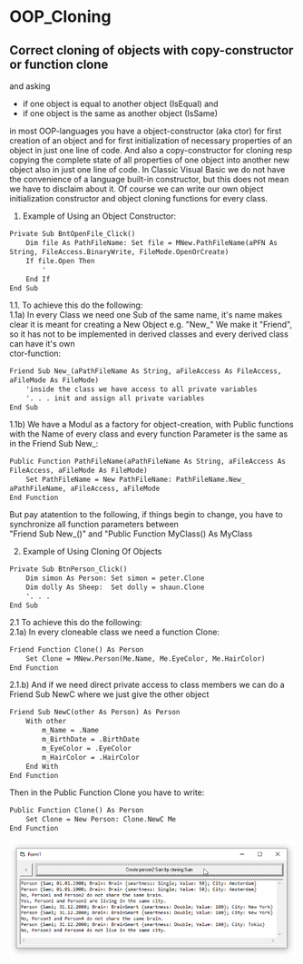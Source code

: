 # OOP_Cloning
## Correct cloning of objects with copy-constructor or function clone  

and asking  
 * if one object is  equal   to another object (IsEqual) and  
 * if one object is the same as another object (IsSame)  
 
in most OOP-languages you have a object-constructor (aka ctor) for first creation of an object and for first initialization of necessary properties of an object in just one line of code.
And also a copy-constructor for cloning resp copying the complete state of all properties of one object into another new object also in just one line of code.
In Classic Visual Basic we do not have the convenience of a language built-in constructor, but this does not mean we have to disclaim about it.
Of course we can write our own object initialization constructor and object cloning functions for every class.

1. Example of Using an Object Constructor:  
```vb6
Private Sub BntOpenFile_Click()
    Dim file As PathFileName: Set file = MNew.PathFileName(aPFN As String, FileAccess.BinaryWrite, FileMode.OpenOrCreate)  
    If file.Open Then
        '
    End If
End Sub
```

1.1. To achieve this do the following:  
1.1a) In every Class we need one Sub of the same name, it's name makes clear it is meant for creating a New Object e.g. "New_" 
    We make it "Friend", so it has not to be implemented in derived classes and every derived class can have it's own  
    ctor-function:  
```vb6  
Friend Sub New_(aPathFileName As String, aFileAccess As FileAccess, aFileMode As FileMode)  
    'inside the class we have access to all private variables  
    '. . . init and assign all private variables  
End Sub  
```  
1.1b) We have a Modul as a factory for object-creation, with Public functions with the Name of every class
    and every function Parameter is the same as in the Friend Sub New_:  
```vb6  
Public Function PathFileName(aPathFileName As String, aFileAccess As FileAccess, aFileMode As FileMode)  
    Set PathFileName = New PathFileName: PathFileName.New_ aPathFileName, aFileAccess, aFileMode  
End Function  
```  
But pay atatention to the following, if things begin to change, you have to synchronize all function parameters between  
"Friend Sub New_(<all function parameters>)" and "Public Function MyClass(<all function parameters>) As MyClass
  
2. Example of Using Cloning Of Objects  
```vb6  
Private Sub BtnPerson_Click()  
    Dim simon As Person: Set simon = peter.Clone  
    Dim dolly As Sheep:  Set dolly = shaun.Clone  
    '. . .  
End Sub  
```  
2.1 To achieve this do the following:  
2.1a) In every cloneable class we need a function Clone:  
```vb6  
Friend Function Clone() As Person
    Set Clone = MNew.Person(Me.Name, Me.EyeColor, Me.HairColor)
End Function
```  
2.1.b) And if we need direct private access to class members we can do a Friend Sub NewC where we just give the other object  
```vb6  
Friend Sub NewC(other As Person) As Person
    With other
        m_Name = .Name
	    m_BirthDate = .BirthDate
	    m_EyeColor = .EyeColor
	    m_HairColor = .HairColor
	End With
End Function
```  
Then in the Public Function Clone you have to write:  
```vb6  
Public Function Clone() As Person  
    Set Clone = New Person: Clone.NewC Me
End Function  
```  

![OOP_Cloning Image](Resources/PCloningIsEqualOrSame.png "OOP-Cloning Image")